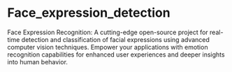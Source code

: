 # Face_expression_detection
Face Expression Recognition: A cutting-edge open-source project for real-time detection and classification of facial expressions using advanced computer vision techniques. Empower your applications with emotion recognition capabilities for enhanced user experiences and deeper insights into human behavior.
